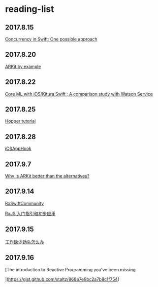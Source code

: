 # reading-list

## 2017.8.15
[Concurrency in Swift: One possible approach](https://gist.github.com/lattner/31ed37682ef1576b16bca1432ea9f782)

## 2017.8.20
[ARKit by example](https://blog.markdaws.net/arkit-by-example-part-2-plane-detection-visualization-10f05876d53)

## 2017.8.22
[Core ML with iOS/Kitura Swift : A comparison study with Watson Service](https://developer.ibm.com/swift/2017/08/17/core-ml-kitura-swift%E2%80%A8-comparison-with-watson/?utm_campaign=This%2BWeek%2Bin%2BSwift)

## 2017.8.25
[Hopper tutorial](https://www.hopperapp.com/tutorial.html)

## 2017.8.28
[iOSAppHook](https://github.com/Urinx/iOSAppHook)

## 2017.9.7
[Why is ARKit better than the alternatives?
](https://medium.com/super-ventures-blog/why-is-arkit-better-than-the-alternatives-af8871889d6a)

## 2017.9.14
[RxSwiftCommunity](https://github.com/RxSwiftCommunity)

[RxJS 入门指引和初步应用](https://zhuanlan.zhihu.com/p/25383159)


## 2017.9.15
[工作缺少劲头怎么办
](http://limboy.me/essay/2017/08/31/work-exhaust.html)

## 2017.9.16

[The introduction to Reactive Programming you've been missing

](https://gist.github.com/staltz/868e7e9bc2a7b8c1f754)

